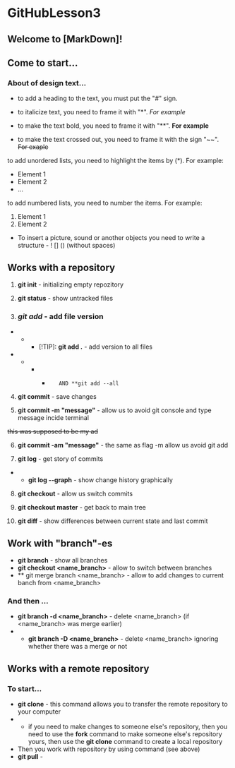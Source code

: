 # GitHubLesson3

## Welcome to [MarkDown]!
## Come to start...
### About of design text...

* to add a heading to the text, you must put the "#" sign. 

* to italicize text, you need to frame it with "*". *For example*

* to make the text bold, you need to frame it with "**". **For example**

* to make the text crossed out, you need to frame it with the sign "~~". ~~For exaple~~

to add unordered lists, you need to highlight the items by (*). For example:
* Element 1
* Element 2
* ...

to add numbered lists, you need to number the items. For example:
1. Element 1
2. Element 2

* To insert a picture, sound or another objects you need to write a structure - ! [] () (without spaces)

## Works with a repository

1. **git init** - initializing empty repozitory

2. **git status** - show untracked files

3. ### *_git add_* - add file version
* * * [!TIP]: **git add .** - add version to all files
* * * *        AND **git add --all

4. **git commit** - save changes

5. **git commit -m "message"** - allow us to avoid git console and type message incide terminal

~~this was supposed to be my ad~~

6. **git commit -am "message"** - the same as flag -m allow us avoid git add

7. **git log** - get story of commits
* * **git log --graph** - show change history graphically

8. **git checkout** - allow us switch commits

9. **git checkout master** - get back to main tree

10. **git diff** - show differences between current state and last commit

## Work with "branch"-es
* **git branch** - show all branches
* **git checkout <name_branch>** - allow to switch between branches
* ** git merge branch <name_branch> - allow to add changes to current banch from <name_branch>

### And then ...
* **git branch -d <name_branch>** - delete <name_branch> (if <name_branch> was merge earlier)
* * **git branch -D <name_branch>** - delete <name_branch> ignoring whether there was a merge or not

## Works with a remote repository
### To start...
* __git clone__ - this command allows you to transfer the remote repository to your computer
* * if you need to make changes to someone else's repository, then you need to use the **fork** command to make someone else's repository yours, then use the **git clone** command to create a local repository
* Then you work with repository by using command (see above)
* **git pull** - 